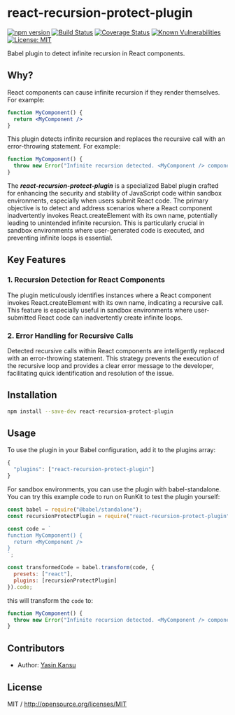 # react-recursion-protect-plugin
    
[![npm version](https://badge.fury.io/js/react-recursion-protect-plugin.svg)](https://badge.fury.io/js/react-recursion-protect-plugin)
[![Build Status](https://travis-ci.org/ykansu/react-recursion-protect-plugin.svg?branch=master)](https://travis-ci.org/ykansu/react-recursion-protect-plugin)
[![Coverage Status](https://coveralls.io/repos/github/ykansu/react-recursion-protect-plugin/badge.svg?branch=master)](https://coveralls.io/github/ykansu/react-recursion-protect-plugin?branch=master)
[![Known Vulnerabilities](https://snyk.io/test/github/ykansu/react-recursion-protect-plugin/badge.svg?targetFile=package.json)](https://snyk.io/test/github/ykansu/react-recursion-protect-plugin?targetFile=package.json)
[![License: MIT](https://img.shields.io/badge/License-MIT-yellow.svg)](https://opensource.org/licenses/MIT)

Babel plugin to detect infinite recursion in React components.

## Why?

React components can cause infinite recursion if they render themselves. For example:

```jsx
function MyComponent() {
  return <MyComponent />
}
```

This plugin detects infinite recursion and replaces the recursive call with an error-throwing statement. For example:

```jsx
function MyComponent() {
  throw new Error("Infinite recursion detected. <MyComponent /> component renders itself.");
}
```

The _**react-recursion-protect-plugin**_ is a specialized Babel plugin crafted for enhancing the security and stability of JavaScript code within sandbox environments, especially when users submit React code. The primary objective is to detect and address scenarios where a React component inadvertently invokes React.createElement with its own name, potentially leading to unintended infinite recursion. This is particularly crucial in sandbox environments where user-generated code is executed, and preventing infinite loops is essential.

## Key Features

### 1. Recursion Detection for React Components

   The plugin meticulously identifies instances where a React component invokes React.createElement with its own name, indicating a recursive call.
   This feature is especially useful in sandbox environments where user-submitted React code can inadvertently create infinite loops.

### 2. Error Handling for Recursive Calls

   Detected recursive calls within React components are intelligently replaced with an error-throwing statement.
   This strategy prevents the execution of the recursive loop and provides a clear error message to the developer, facilitating quick identification and resolution of the issue.

## Installation

```sh
npm install --save-dev react-recursion-protect-plugin
```

## Usage

To use the plugin in your Babel configuration, add it to the plugins array:

```js
{
  "plugins": ["react-recursion-protect-plugin"]
}
```

For sandbox environments, you can use the plugin with babel-standalone. You can try this example code to run on RunKit to test the plugin yourself:

```js   
const babel = require("@babel/standalone");
const recursionProtectPlugin = require("react-recursion-protect-plugin");

const code = `
function MyComponent() {
  return <MyComponent />
}
`;

const transformedCode = babel.transform(code, {
  presets: ["react"],
  plugins: [recursionProtectPlugin]
}).code;
```

this will transform the `code` to:

```js
function MyComponent() {
  throw new Error("Infinite recursion detected. <MyComponent /> component renders itself.");
}
```

## Contributors

* Author: [Yasin Kansu](https://github.com/ykansu)


## License

MIT / http://opensource.org/licenses/MIT
